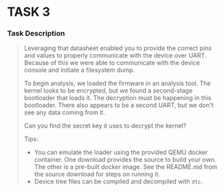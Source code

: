 # TASK 3


### Task Description
>Leveraging that datasheet enabled you to provide the correct pins and values to properly communicate with the device over UART. Because of this we were able to communicate with the device console and initiate a filesystem dump.
>
>To begin analysis, we loaded the firmware in an analysis tool. The kernel looks to be encrypted, but we found a second-stage bootloader that loads it. The decryption must be happening in this bootloader. There also appears to be a second UART, but we don't see any data coming from it.
>
>Can you find the secret key it uses to decrypt the kernel?
>
>Tips:
>
> - You can emulate the loader using the provided QEMU docker container. One download provides the source to build your own. The other is a pre-built docker image. See the README.md from the source download for steps on running it.
> - Device tree files can be compiled and decompiled with `dtc`.


